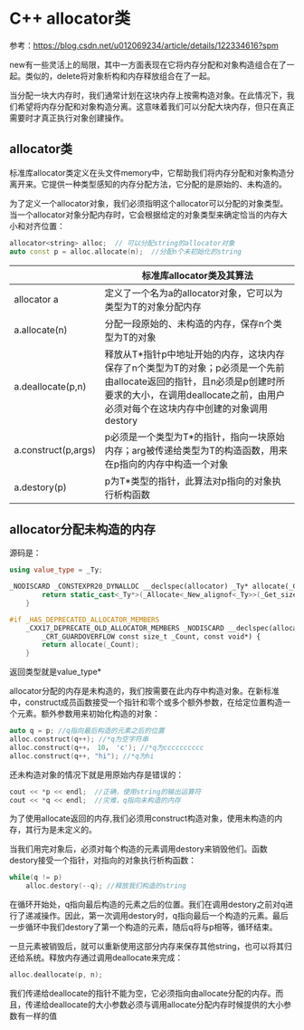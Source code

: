 # C++ allocator类



参考：https://blog.csdn.net/u012069234/article/details/122334616?spm



new有一些灵活上的局限，其中一方面表现在它将内存分配和对象构造组合在了一起。类似的，delete将对象析构和内存释放组合在了一起。

当分配一块大内存时，我们通常计划在这块内存上按需构造对象。在此情况下，我们希望将内存分配和对象构造分离。这意味着我们可以分配大块内存，但只在真正需要时才真正执行对象创建操作。

## allocator类

标准库allocator类定义在头文件memory中，它帮助我们将内存分配和对象构造分离开来。它提供一种类型感知的内存分配方法，它分配的是原始的、未构造的。

为了定义一个allocator对象，我们必须指明这个allocator可以分配的对象类型。当一个allocator对象分配内存时，它会根据给定的对象类型来确定恰当的内存大小和对齐位置：

```c++
allocator<string> alloc;  // 可以分配string的allocator对象
auto const p = alloc.allocate(n);  //分配n个未初始化的string
```



|                     | **标准库allocator类及其算法**                                |
| ------------------- | ------------------------------------------------------------ |
| allocator<T> a      | 定义了一个名为a的allocator对象，它可以为类型为T的对象分配内存 |
| a.allocate(n)       | 分配一段原始的、未构造的内存，保存n个类型为T的对象           |
| a.deallocate(p,n)   | 释放从T*指针p中地址开始的内存，这块内存保存了n个类型为T的对象；p必须是一个先前由allocate返回的指针，且n必须是p创建时所要求的大小，在调用deallocate之前，由用户必须对每个在这块内存中创建的对象调用destory |
| a.construct(p,args) | p必须是一个类型为T*的指针，指向一块原始内存；arg被传递给类型为T的构造函数，用来在p指向的内存中构造一个对象 |
| a.destory(p)        | p为T*类型的指针，此算法对p指向的对象执行析构函数             |

## allocator分配未构造的内存



源码是：

```c++
using value_type = _Ty;

_NODISCARD _CONSTEXPR20_DYNALLOC __declspec(allocator) _Ty* allocate(_CRT_GUARDOVERFLOW const size_t _Count) {
        return static_cast<_Ty*>(_Allocate<_New_alignof<_Ty>>(_Get_size_of_n<sizeof(_Ty)>(_Count)));
    }

#if _HAS_DEPRECATED_ALLOCATOR_MEMBERS
    _CXX17_DEPRECATE_OLD_ALLOCATOR_MEMBERS _NODISCARD __declspec(allocator) _Ty* allocate(
        _CRT_GUARDOVERFLOW const size_t _Count, const void*) {
        return allocate(_Count);
    }
```

返回类型就是value_type*

allocator分配的内存是未构造的，我们按需要在此内存中构造对象。在新标准中，construct成员函数接受一个指针和零个或多个额外参数，在给定位置构造一个元素。额外参数用来初始化构造的对象：

```c++
auto q = p; //q指向最后构造的元素之后的位置
alloc.construct(q++); //*q为空字符串
alloc.construct(q++， 10， 'c'); //*q为cccccccccc
alloc.construct(q++, "hi"); //*q为hi
```

还未构造对象的情况下就是用原始内存是错误的：

```c++
cout << *p << endl;  //正确，使用string的输出运算符
cout << *q << endl;  //灾难，q指向未构造的内存
```

为了使用allocate返回的内存,我们必须用construct构造对象，使用未构造的内存，其行为是未定义的。

当我们用完对象后，必须对每个构造的元素调用destory来销毁他们。函数destory接受一个指针，对指向的对象执行析构函数：

```c++
while(q != p)
    alloc.destory(--q); //释放我们构造的string
```

在循环开始处，q指向最后构造的元素之后的位置。我们在调用destory之前对q进行了递减操作。因此，第一次调用destory时，q指向最后一个构造的元素。最后一步循环中我们destory了第一个构造的元素，随后q将与p相等，循环结束。

一旦元素被销毁后，就可以重新使用这部分内存来保存其他string，也可以将其归还给系统。释放内存通过调用deallocate来完成：

```c++
alloc.deallocate(p, n);
```

我们传递给deallocate的指针不能为空，它必须指向由allocate分配的内存。而且，传递给deallocate的大小参数必须与调用allocate分配内存时候提供的大小参数有一样的值